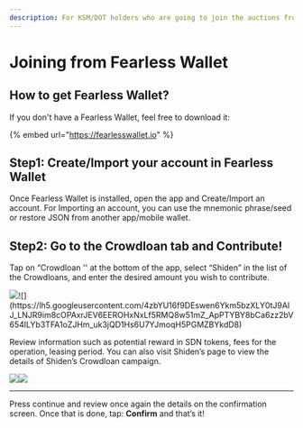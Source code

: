 ```yaml
---
description: For KSM/DOT holders who are going to join the auctions from Fearless Wallet.
---
```


# Joining from Fearless Wallet

## How to get Fearless Wallet?

If you don't have a Fearless Wallet, feel free to download it:

{% embed url="https://fearlesswallet.io" %}

## **Step1: Create/Import your account in Fearless Wallet**

Once Fearless Wallet is installed, open the app and Create/Import an account. For Importing an account, you can use the mnemonic phrase/seed or restore JSON from another app/mobile wallet.

## **Step2: Go to the Crowdloan tab and Contribute!**

Tap on “Crowdloan '' at the bottom of the app, select “Shiden” in the list of the Crowdloans, and enter the desired amount you wish to contribute. 

![](https://lh3.googleusercontent.com/aZNvRDWwuwH56g2ws5c02i2asz-cbL8916SiiA_8kLYiZRz4UfY_iiu_b8AGSNDUVvk6o4PZt7ORrSVGYsHDLhpX_Jt52Byhx_gLLE_54NBK0h0cQb6vFJe65ODqJ9SGtQJtRS9_)![](https://lh5.googleusercontent.com/4zbYU16f9DEswen6Ykm5bzXLY0tJ9AIJ_LNJR9im8cOPAxrJEV6EEROHxNxLf5RMQ8w51mZ_ApPTYBY8bCa6zz2bV654lLYb3TFA1oZJHm_uk3jQD1Hs6U7YJmoqH5PGMZBYkdD8)

Review information such as potential reward in SDN tokens, fees for the operation, leasing period. You can also visit Shiden’s page to view the details of Shiden’s Crowdloan campaign. 

![](https://lh6.googleusercontent.com/Z1xK9J7WzNyNZ7uPR4CdGe9JaD_0bYh50n4WShFuDDDWGdpEx7V9h2HDpyjZZO_3YnBVT9VD4RJur3fyyFiyia7CF5YUxkTeoIfLmRYdSJBd9N7EyDTKcW_SI8gg8r_5GCWbs6aZ)![](https://lh6.googleusercontent.com/-9odKo2tPJGe86dtFCwNqEgeAv8l5Vyt5ipvZCbzasgFjo_ZlqUH4BBHBbq5FJ5gPregqBlf_OLmq1UImWbGvYCjQ9xWvHB4yBzLaL_p3mqJuyGl2xmqJP5Kst_vOsZngKVFJV9U)  
****

Press continue and review once again the details on the confirmation screen. Once that is done, tap: **Confirm** and that’s it!

  
  







